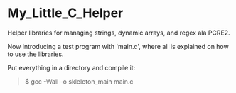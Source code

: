 # My_Little_C_Helper
Helper libraries for managing strings, dynamic arrays, and regex ala PCRE2.

Now introducing a test program with 'main.c', where all is explained on how to use the libraries.

Put everything in a directory and compile it:

  >$ gcc -Wall -o skleleton_main main.c

